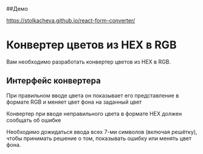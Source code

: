 ##Демо

https://stolkacheva.github.io/react-form-converter/

Конвертер цветов из HEX в RGB
===

Вам необходимо разработать конвертер цветов из HEX в RGB.

## Интерфейс конвертера

При правильном вводе цвета он показывает его представление в формате RGB и меняет цвет фона на заданный цвет

Конвертер при вводе неправильного цвета в формате HEX должен сообщать об ошибке

Необходимо дожидаться ввода всех 7-ми символов (включая решётку), чтобы принимать решение о том, показывать ошибку или менять цвет фона.
